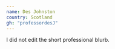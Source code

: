 ```yaml
---
name: Des Johnston
country: Scotland
gh: "professordesJ"
---
```


I did not edit the short professional blurb.
